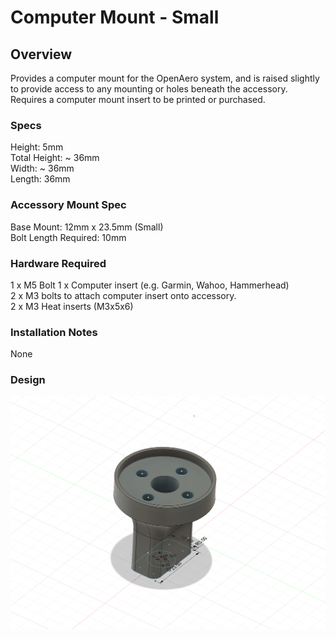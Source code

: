 # Computer Mount - Small

## Overview

Provides a computer mount for the OpenAero system, and is raised slightly to provide access to any mounting or holes beneath the accessory. Requires a computer mount insert to be printed or purchased.

### Specs
Height: 5mm\
Total Height: ~ 36mm\
Width: ~ 36mm\
Length: 36mm

### Accessory Mount Spec
Base Mount: 12mm x 23.5mm (Small)\
Bolt Length Required: 10mm

### Hardware Required
1 x M5 Bolt
1 x Computer insert (e.g. Garmin, Wahoo, Hammerhead)\
2 x M3 bolts to attach computer insert onto accessory.\
2 x M3 Heat inserts (M3x5x6)

### Installation Notes

None

### Design

![Design Screenshot](Images/Design-Computer-Mount-Small-v1.png)